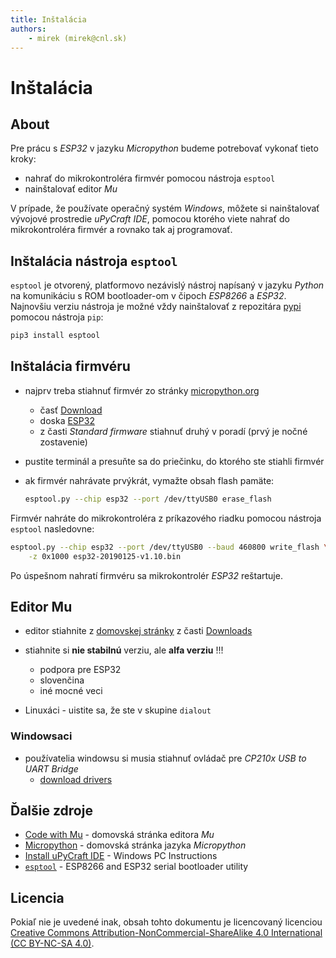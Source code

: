 ```yaml
---
title: Inštalácia
authors:
	- mirek (mirek@cnl.sk)
---
```


# Inštalácia

## About

Pre prácu s _ESP32_ v jazyku _Micropython_ budeme potrebovať vykonať tieto kroky:

* nahrať do mikrokontroléra firmvér pomocou nástroja `esptool`
* nainštalovať editor _Mu_

V prípade, že používate operačný systém _Windows_, môžete si nainštalovať vývojové prostredie _uPyCraft IDE_, pomocou ktorého viete nahrať do mikrokontroléra firmvér a rovnako tak aj programovať. 

## Inštalácia nástroja `esptool`

`esptool` je otvorený, platformovo nezávislý nástroj napísaný v jazyku _Python_ na komunikáciu s ROM bootloader-om v čipoch _ESP8266_ a _ESP32_. Najnovšiu verziu nástroja je možné vždy nainštalovať z repozitára [pypi](http://pypi.python.org/pypi/esptool) pomocou nástroja `pip`:

```bash
pip3 install esptool
```

## Inštalácia firmvéru

* najprv treba stiahnuť firmvér zo stránky [micropython.org](http://micropython.org/) 
    * časť [Download](http://micropython.org/download)
    * doska [ESP32](http://micropython.org/download)
    * z časti _Standard firmware_ stiahnuť druhý v poradí (prvý je nočné zostavenie)

* pustite terminál a presuňte sa do priečinku, do ktorého ste stiahli firmvér

* ak firmvér nahrávate prvýkrát, vymažte obsah flash pamäte:

  ```bash
  esptool.py --chip esp32 --port /dev/ttyUSB0 erase_flash
  ```


Firmvér nahráte do mikrokontroléra z príkazového riadku pomocou nástroja `esptool` nasledovne:

```bash
esptool.py --chip esp32 --port /dev/ttyUSB0 --baud 460800 write_flash \
    -z 0x1000 esp32-20190125-v1.10.bin
```

Po úspešnom nahratí firmvéru sa mikrokontrolér  _ESP32_ reštartuje.


## Editor Mu

* editor stiahnite z [domovskej stránky](https://codewith.mu/) z časti [Downloads](https://codewith.mu/en/download)

* stiahnite si **nie stabilnú** verziu, ale **alfa verziu** !!!
    * podpora pre ESP32
    * slovenčina
    * iné mocné veci

* Linuxáci - uistite sa, že ste v skupine `dialout`


### Windowsaci

* používatelia windowsu si musia stiahnuť ovládač pre _CP210x USB to UART Bridge_
  * [download drivers](https://www.silabs.com/products/development-tools/software/usb-to-uart-bridge-vcp-drivers)

## Ďalšie zdroje

* [Code with Mu](https://codewith.mu/) - domovská stránka editora _Mu_
* [Micropython](https://micropython.org/) - domovská stránka jazyka _Micropython_
* [Install uPyCraft IDE](https://randomnerdtutorials.com/install-upycraft-ide-windows-pc-instructions/) - Windows PC Instructions
* [`esptool`](https://github.com/espressif/esptool) - ESP8266 and ESP32 serial bootloader utility        

## Licencia

Pokiaľ nie je uvedené inak, obsah tohto dokumentu je licencovaný licenciou [Creative Commons Attribution-NonCommercial-ShareAlike 4.0 International (CC BY-NC-SA 4.0)](https://creativecommons.org/licenses/by-nc-sa/4.0/).





